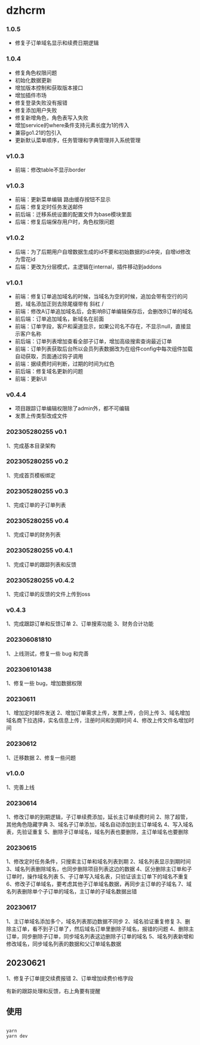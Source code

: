 # dzhcrm

### 1.0.5
- 修复子订单域名显示和续费日期逻辑

### 1.0.4
- 修复角色权限问题
- 初始化数据更新
- 增加版本控制和获取版本接口
- 增加插件市场
- 修复登录失败没有报错
- 修复添加用户失败
- 修复新增角色，角色表写入失败
- 增加service的where条件支持元素长度为1的传入
- 兼容go1.21的包引入
- 更新默认菜单顺序，任务管理和字典管理并入系统管理

### v1.0.3
- 前端：修改table不显示border

### v1.0.3
- 前端：更新菜单编辑 路由缓存按钮不显示
- 后端：修复定时任务发送邮件
- 前后端：迁移系统设置的配置文件为base模块里面
- 后端：修复后端保存用户时，角色权限问题

### v1.0.2
- 后端：为了后期用户自增数据生成的id不要和初始数据的id冲突，自增id修改为雪花id
- 后端：更改为分层模式，主逻辑在internal，插件移动到addons


### v1.0.1

- 前端：修复订单追加域名的时候，当域名为空的时候，追加会带有空行的问题，域名添加正则去除尾缀带有 斜杠 /
- 前端：修改A订单追加域名后，会影响B订单编辑保存后，会删改B订单的域名
- 前后端：订单追加域名，新域名在前面
- 前端：订单字段，客户和渠道显示，如果公司名不存在，不显示null，直接显示客户名称
- 前后端：订单列表增加查看全部子订单，增加高级搜索查询最近订单
- 前端：订单列表获取后台所以会员列表数据改为在组件config中每次组件加载自动获取，页面通过钩子调用
- 前端：据续费时间判断，过期的时间为红色
- 前后端：修复域名更新的问题
- 前端：更新UI


### v0.4.4

* 项目跟踪订单编辑权限除了admin外，都不可编辑
* 发票上传类型改成文件


### 202305280255 v0.1

1、完成基本目录架构

### 202305280255 v0.2

1、完成首页模板绑定

### 202305280255 v0.3

1、完成订单的子订单列表

### 202305280255 v0.4

1、完成订单的财务列表

### 202305280255 v0.4.1

1、完成订单的跟踪列表和反馈

### 202305280255 v0.4.2

1、完成订单的反馈的文件上传到oss

### v0.4.3

1、完成跟踪订单和反馈订单
2、订单搜索功能
3、财务合计功能

### 202306081810

1、上线测试，修复一些 bug 和完善

### 202306101438

1、修复一些 bug，增加数据权限

### 20230611

1、增加定时邮件发送
2、增加订单需求上传，发票上传，合同上传
3、域名增加域名商下拉选择，实名信息上传，注册时间和到期时间
4、修改上传文件名增加时间

### 20230612

1、迁移数据
2、修复一些问题

### v1.0.0

1、完善上线

### 20230614
1、修改订单的到期逻辑，子订单续费添加，延长主订单续费时间
2、除了超管，其他角色隐藏字典
3、域名子订单添加，域名自动添加到主订单域名
4、写入域名表，先验证重复
5、删除子订单域名，域名列表也要删除，主订单域名也要删除

### 20230615
1、修改定时任务条件，只搜索主订单和域名列表到期
2、域名列表显示到期时间
3、域名列表删除域名，也同步删除项目列表这边的数据
4、区分删除主订单和子订单时，操作域名列表
5、子订单写入域名表，只验证该主订单下的域名不重复
6、修改子订单域名，要考虑其他子订单域名数据，再同步主订单的子域名
7、域名列表删除单个子订单的域名，主订单的子域名数据出错


### 20230617
1、主订单域名添加多个，域名列表那边数据不同步
2、域名验证重复修复
3、删除主订单，看不到子订单了，然后域名订单里删除子域名，报错的问题
4、删除主订单，同步删除子订单，同步域名列表这边删除子订单的域名
5、域名列表新增和修改域名，同步域名列表的数据和父订单域名数据


## 20230621

1、修复子订单提交续费报错
2、订单增加续费价格字段

有新的跟踪处理和反馈，右上角要有提醒

## 使用

```

yarn
yarn dev

```